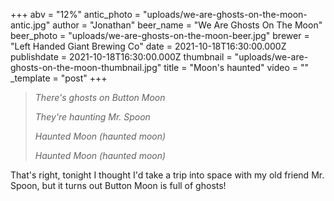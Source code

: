 +++
abv = "12%"
antic_photo = "uploads/we-are-ghosts-on-the-moon-antic.jpg"
author = "Jonathan"
beer_name = "We Are Ghosts On The Moon"
beer_photo = "uploads/we-are-ghosts-on-the-moon-beer.jpg"
brewer = "Left Handed Giant Brewing Co"
date = 2021-10-18T16:30:00.000Z
publishdate = 2021-10-18T16:30:00.000Z
thumbnail = "uploads/we-are-ghosts-on-the-moon-thumbnail.jpg"
title = "Moon's haunted"
video = ""
_template = "post"
+++

> _There's ghosts on Button Moon_
>
> _They're haunting Mr. Spoon_
>
> _Haunted Moon (haunted moon)_
>
> _Haunted Moon (haunted moon)_

That's right, tonight I thought I'd take a trip into space with my old friend Mr. Spoon, but it turns out Button Moon is full of ghosts!

